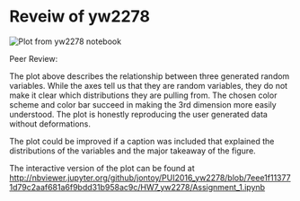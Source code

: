 # Reveiw of yw2278

![Plot from yw2278 notebook](https://github.com/jontoy/PUI2016_jt2276/blob/master/HW8_jt2276/yw2278_plot_image.png)

Peer Review:

The plot above describes the relationship between three generated random variables.
While the axes tell us that they are random variables, they do not make it clear which distributions they are pulling from.
The chosen color scheme and color bar succeed in making the 3rd dimension more easily understood.
The plot is honestly reproducing the user generated data without deformations.

The plot could be improved if a caption was included that explained the distributions of the variables and the major takeaway of the figure.

The interactive version of the plot can be found at http://nbviewer.jupyter.org/github/jontoy/PUI2016_yw2278/blob/7eee1f113771d79c2aaf681a6f9bdd31b958ac9c/HW7_yw2278/Assignment_1.ipynb
